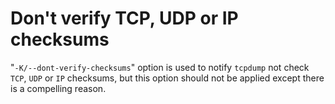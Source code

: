 # Don't verify TCP, UDP or IP checksums  

"`-K/--dont-verify-checksums`" option is used to notify `tcpdump` not check `TCP`, `UDP` or `IP` checksums, but this option should not be applied except there is a compelling reason.